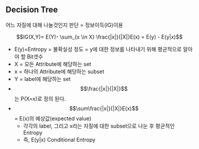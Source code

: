 ## Decision Tree 

어느 자질에 대해 나눌것인지 판단 = 정보이득(IG)이용 

$$IG(X,Y)= E(Y)- \sum_{x \in X} \frac{|x|}{|X|}E(x) = E(y) - E(y|x)$$

- E(y)=Entropy = 불확실성 정도 = y에 대한 정보를 나타내기 위해 평균적으로 알아야 할 Bit갯수 
- X = 모든 Attribute에 해당하는 set
- x = 하나의 Attribute에 해당하는 subset
- Y = label에 해당하는 set
- $$\frac{|x|}{|X|}$$는 P(X=x)로 정의 된다. 
- $$\sum\frac{|x|}{|X|}E(x)$$ = E(x)의 예상값(expected value)
    - 각각의 label, 그리고 x라는 자질에 대한 subset으로 나눈 후 평균적인 Entropy
    - 즉, E(y|x) Conditional Entropy 